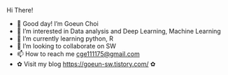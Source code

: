  Hi There!
- 👋 Good day! I’m Goeun Choi 
- 👀 I’m interested in Data analysis and Deep Learning, Machine Learning
- 🌱 I’m currently learning python, R
- 💞️ I’m looking to collaborate on SW
- 📫 How to reach me cge111175@gmail.com
- ✿ Visit my blog https://goeun-sw.tistory.com/ ✿


